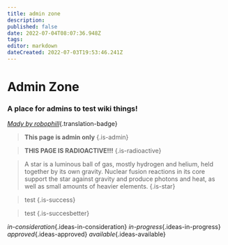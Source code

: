 ```yaml
---
title: admin zone
description: 
published: false
date: 2022-07-04T08:07:36.948Z
tags: 
editor: markdown
dateCreated: 2022-07-03T19:53:46.241Z
---
```


# Admin Zone
### A place for admins to test wiki things!
*[Mady by robophill](https://www.twitch.tv/robophill)*{.translation-badge}
> **This page is admin only**
{.is-admin}

> **THIS PAGE IS RADIOACTIVE!!!**
{.is-radioactive}

> A star is a luminous ball of gas, mostly hydrogen and helium, held together by its own gravity. Nuclear fusion reactions in its core support the star against gravity and produce photons and heat, as well as small amounts of heavier elements.
{.is-star}

> test
{.is-success}

> test
{.is-succesbetter}

*in-consideration*{.ideas-in-consideration}
*in-progress*{.ideas-in-progress}
*approved*{.ideas-approved}
*available*{.ideas-available}
